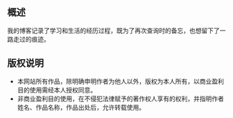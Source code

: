 ## 概述

我的博客记录了学习和生活的经历过程，既为了再次查询时的备忘，也想留下了一路走过的痕迹。

## 版权说明

* 本网站所有作品，除明确申明作者为他人以外，版权为本人所有，以商业盈利目的使用需经本人授权同意。
* 非商业盈利目的使用，在不侵犯法律赋予的著作权人享有的权利，并指明作者姓名、作品名称，作品出处后，允许转载使用。
